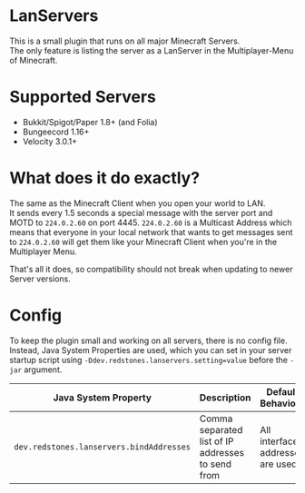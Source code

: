 # LanServers

This is a small plugin that runs on all major Minecraft Servers.  
The only feature is listing the server as a LanServer in the Multiplayer-Menu of Minecraft.  

# Supported Servers
- Bukkit/Spigot/Paper 1.8+ (and Folia)
- Bungeecord 1.16+
- Velocity 3.0.1+

# What does it do exactly?
The same as the Minecraft Client when you open your world to LAN.  
It sends every 1.5 seconds a special message with the server port and MOTD to `224.0.2.60` on port 4445.
`224.0.2.60` is a Multicast Address which means that everyone in your local network that wants
to get messages sent to `224.0.2.60` will get them like your Minecraft Client when you're in the Multiplayer Menu.

That's all it does, so compatibility should not break when updating to newer Server versions.

# Config
To keep the plugin small and working on all servers, there is no config file.
Instead, Java System Properties are used, which you can set in your server startup script
using `-Ddev.redstones.lanservers.setting=value` before the `-jar` argument.

| Java System Property                     | Description                                       | Default Behaviour                |
|------------------------------------------|---------------------------------------------------|----------------------------------|
| `dev.redstones.lanservers.bindAddresses` | Comma separated list of IP addresses to send from | All interface addresses are used |
